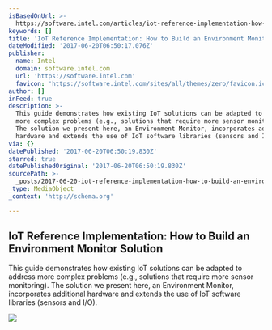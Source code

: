 ```yaml
---
isBasedOnUrl: >-
  https://software.intel.com/articles/iot-reference-implementation-how-to-build-an-environment-monitor-solution?utm_source=Facebook&utm_medium=banner&utm_content=Broad_Commercial_IoT_Enthusiasts_EMEA&utm_campaign=DRD_17_57
keywords: []
title: 'IoT Reference Implementation: How to Build an Environment Monitor Solution'
dateModified: '2017-06-20T06:50:17.076Z'
publisher:
  name: Intel
  domain: software.intel.com
  url: 'https://software.intel.com'
  favicon: 'https://software.intel.com/sites/all/themes/zero/favicon.ico'
author: []
inFeed: true
description: >-
  This guide demonstrates how existing IoT solutions can be adapted to address
  more complex problems (e.g., solutions that require more sensor monitoring).
  The solution we present here, an Environment Monitor, incorporates additional
  hardware and extends the use of IoT software libraries (sensors and I/O).
via: {}
datePublished: '2017-06-20T06:50:19.830Z'
starred: true
datePublishedOriginal: '2017-06-20T06:50:19.830Z'
sourcePath: >-
  _posts/2017-06-20-iot-reference-implementation-how-to-build-an-environment-mo.md
_type: MediaObject
_context: 'http://schema.org'

---
```

<article style=""><h1>IoT Reference Implementation: How to Build an Environment Monitor Solution</h1><p>This guide demonstrates how existing IoT solutions can be adapted to address more complex problems (e.g., solutions that require more sensor monitoring). The solution we present here, an Environment Monitor, incorporates additional hardware and extends the use of IoT software libraries (sensors and I/O).</p><img src="https://software.intel.com/sites/default/files/managed/a9/69/adapted-environmental-monitor-solution.jpg" /></article>
